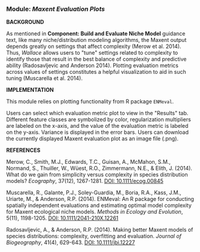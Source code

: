 ### **Module:** ***Maxent Evaluation Plots*** 

**BACKGROUND**  

As mentioned in **Component: Build and Evaluate Niche Model** guidance text, like many niche/distribution modeling algorithms, the Maxent output depends greatly on settings that affect complexity (Merow et al. 2014). Thus, *Wallace* allows users to "tune" settings related to complexity to identify those that result in the best balance of complexity and predictive ability (Radosavljevic and Anderson 2014). Plotting evaluation metrics across values of settings constitutes a helpful visualization to aid in such tuning (Muscarella et al. 2014).

**IMPLEMENTATION** 

This module relies on plotting functionality from R package `ENMeval`.

Users can select which evaluation metric plot to view in the "Results" tab. Different feature classes are symbolized by color, regularization multipliers are labeled on the x-axis, and the value of the evaluation metric is labeled on the y-axis. Variance is displayed in the error bars. Users can download the currently displayed Maxent evaluation plot as an image file (.png).

**REFERENCES**

Merow, C., Smith, M.J., Edwards, T.C., Guisan, A., McMahon, S.M., Normand, S., Thuiller, W., Wüest, R.O., Zimmermann, N.E., & Elith, J. (2014). What do we gain from simplicity versus complexity in species distribution models? *Ecography*, 37(12), 1267-1281. <a href="https://doi.org/10.1111/ecog.00845" target="_blank">DOI: 10.1111/ecog.00845</a>

Muscarella, R., Galante, P.J., Soley-Guardia, M., Boria, R.A., Kass, J.M., Uriarte, M., & Anderson, R.P. (2014). ENMeval: An R package for conducting spatially independent evaluations and estimating optimal model complexity for Maxent ecological niche models. *Methods in Ecology and Evolution*, 5(11), 1198-1205. <a href="https://doi.org/10.1111/2041-210X.12261" target="_blank">DOI: 10.1111/2041-210X.12261</a>

Radosavljevic, A., & Anderson, R.P. (2014). Making better Maxent models of species distributions: complexity, overfitting and evaluation. *Journal of Biogeography*, 41(4), 629-643. <a href="https://doi.org/10.1111/jbi.12227" target="_blank">DOI: 10.1111/jbi.12227</a>

